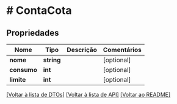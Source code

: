 # # ContaCota

## Propriedades

Nome | Tipo | Descrição | Comentários
------------ | ------------- | ------------- | -------------
**nome** | **string** |  | [optional]
**consumo** | **int** |  | [optional]
**limite** | **int** |  | [optional]

[[Voltar à lista de DTOs]](../../README.md#models) [[Voltar à lista de API]](../../README.md#endpoints) [[Voltar ao README]](../../README.md)
